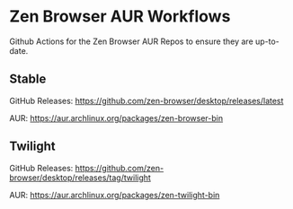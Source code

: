 # Zen Browser AUR Workflows
Github Actions for the Zen Browser AUR Repos to ensure they are up-to-date.

## Stable
GitHub Releases: https://github.com/zen-browser/desktop/releases/latest

AUR: https://aur.archlinux.org/packages/zen-browser-bin


## Twilight
GitHub Releases: https://github.com/zen-browser/desktop/releases/tag/twilight

AUR: https://aur.archlinux.org/packages/zen-twilight-bin

